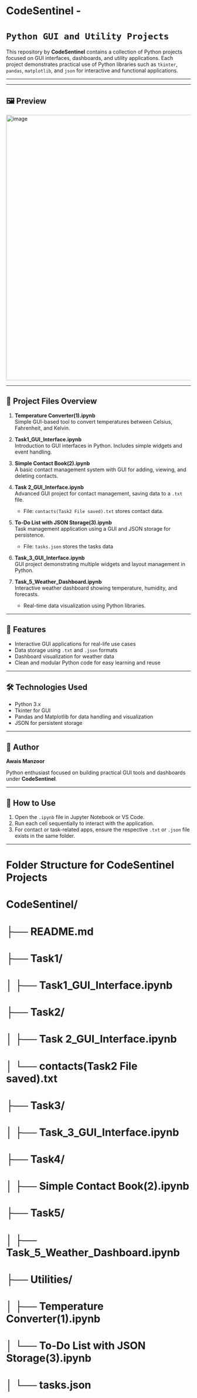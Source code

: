 # CodeSentinel - 
#     `Python GUI and Utility Projects`

This repository by **CodeSentinel** contains a collection of Python projects focused on GUI interfaces, dashboards, and utility applications. Each project demonstrates practical use of Python libraries such as `tkinter`, `pandas`, `matplotlib`, and `json` for interactive and functional applications.

---
------------------------------------------------------------
🖼️ Preview
------------------------------------------------------------
<img width="700" height="722" alt="image" src="https://github.com/user-attachments/assets/eeb26537-7ccd-4be2-8e55-ba278eae41fc" />

------------------------------------------------------------
## 📂 Project Files Overview


1. **Temperature Converter(1).ipynb**  
   Simple GUI-based tool to convert temperatures between Celsius, Fahrenheit, and Kelvin.

2. **Task1_GUI_Interface.ipynb**  
   Introduction to GUI interfaces in Python. Includes simple widgets and event handling.

3. **Simple Contact Book(2).ipynb**  
   A basic contact management system with GUI for adding, viewing, and deleting contacts.

3. **Task 2_GUI_Interface.ipynb**  
   Advanced GUI project for contact management, saving data to a `.txt` file.  
   - File: `contacts(Task2 File saved).txt` stores contact data.

4. **To-Do List with JSON Storage(3).ipynb**  
   Task management application using a GUI and JSON storage for persistence.  
   - File: `tasks.json` stores the tasks data

5. **Task_3_GUI_Interface.ipynb**  
   GUI project demonstrating multiple widgets and layout management in Python.

6. **Task_5_Weather_Dashboard.ipynb**  
   Interactive weather dashboard showing temperature, humidity, and forecasts.  
   - Real-time data visualization using Python libraries.





---

## 📌 Features

- Interactive GUI applications for real-life use cases
- Data storage using `.txt` and `.json` formats
- Dashboard visualization for weather data
- Clean and modular Python code for easy learning and reuse

---

## 🛠 Technologies Used

- Python 3.x  
- Tkinter for GUI  
- Pandas and Matplotlib for data handling and visualization  
- JSON for persistent storage  

---

## 👤 Author

**Awais Manzoor**  

Python enthusiast focused on building practical GUI tools and dashboards under **CodeSentinel**.

---

## 📄 How to Use

1. Open the `.ipynb` file in Jupyter Notebook or VS Code.  
2. Run each cell sequentially to interact with the application.  
3. For contact or task-related apps, ensure the respective `.txt` or `.json` file exists in the same folder.  

---

# Folder Structure for CodeSentinel Projects
#
# CodeSentinel/
# ├── README.md
# ├── Task1/
# │   ├── Task1_GUI_Interface.ipynb
# ├── Task2/
# │   ├── Task 2_GUI_Interface.ipynb
# │   └── contacts(Task2 File saved).txt
# ├── Task3/
# │   ├── Task_3_GUI_Interface.ipynb
# ├── Task4/
# │   ├── Simple Contact Book(2).ipynb
# ├── Task5/
# │   ├── Task_5_Weather_Dashboard.ipynb
# ├── Utilities/
# │   ├── Temperature Converter(1).ipynb
# │   └── To-Do List with JSON Storage(3).ipynb
# │   └── tasks.json
